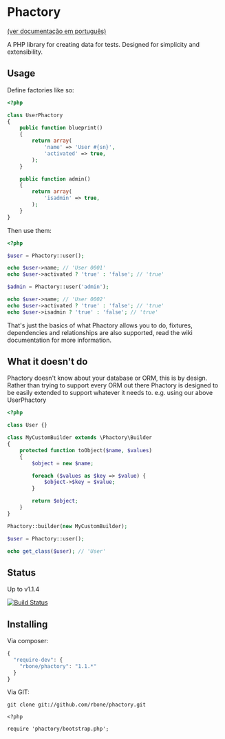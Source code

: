 # Phactory

[(ver documentação em português)](docs/pt-BR/README.md)

A PHP library for creating data for tests. Designed for simplicity
and extensibility.

## Usage

Define factories like so:

```php
<?php

class UserPhactory
{
	public function blueprint()
	{
		return array(
			'name' => 'User #{sn}',
			'activated' => true,
		);
	}

	public function admin()
	{
		return array(
			'isadmin' => true,
		);
	}
}

```

Then use them:

```php
<?php

$user = Phactory::user();

echo $user->name; // 'User 0001'
echo $user->activated ? 'true' : 'false'; // 'true'

$admin = Phactory::user('admin');

echo $user->name; // 'User 0002'
echo $user->activated ? 'true' : 'false'; // 'true'
echo $user->isadmin ? 'true' : 'false'; // 'true'

```

That's just the basics of what Phactory allows you to do, fixtures, dependencies
and relationships are also supported, read the wiki documentation for more information.

## What it doesn't do

Phactory doesn't know about your database or ORM, this is by design. Rather than trying
to support every ORM out there Phactory is designed to be easily extended to support
whatever it needs to. e.g. using our above UserPhactory

```php
<?php

class User {}

class MyCustomBuilder extends \Phactory\Builder
{
	protected function toObject($name, $values)
	{
		$object = new $name;

		foreach ($values as $key => $value) {
            $object->$key = $value;
        }

		return $object;
	}
}

Phactory::builder(new MyCustomBuilder);

$user = Phactory::user();

echo get_class($user); // 'User'

```

## Status

Up to v1.1.4

[![Build Status](https://travis-ci.org/rbone/phactory.png?branch=master)](https://travis-ci.org/rbone/phactory)

## Installing

Via composer:

```js
{
  "require-dev": {
    "rbone/phactory": "1.1.*"
  }
}

```

Via GIT:

```
git clone git://github.com/rbone/phactory.git

<?php

require 'phactory/bootstrap.php';

```
